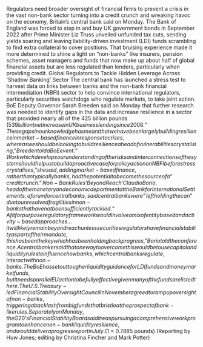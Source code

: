 Regulators need broader oversight of financial firms to prevent a crisis in the vast non-bank sector turning into a credit crunch and wreaking havoc on the economy, Britain’s central bank said on Monday.
The Bank of England was forced to step in and buy UK government bonds in September 2022 after Prime Minister Liz Truss unveiled unfunded tax cuts, sending yields soaring and leaving liability-driven investment (LDI) funds scrambling to find extra collateral to cover positions.
That bruising experience made it more determined to shine a light on “non-banks” like insurers, pension schemes, asset managers and funds that now make up about half of global financial assets but are less regulated than lenders, particularly when providing credit.
Global Regulators to Tackle Hidden Leverage Across ‘Shadow Banking’ Sector
The central bank has launched a stress test to harvest data on links between banks and the non-bank financial intermediation (NBFI) sector to help convince international regulators, particularly securities watchdogs who regulate markets, to take joint action.
BoE Deputy Governor Sarah Breeden said on Monday that further research was needed to identify gaps in the data and increase resilience in a sector that provided nearly all of the 425 billion pounds ($539 billion) net increase in UK business lending since 2008.
“These gaps in our knowledge has meant that we have been largely building resilience in market-based finance in response to crises, whereas we should be looking to build resilience ahead of vulnerabilities crystalising,” Breeden told a BoE event.
“Work which develops our understanding of the risks and interconnections of the system should help us to build a proactive case for policy action on NBFI before stress crystalises,” she said, adding market-based finance, rather than typically banks, had the potential to become the source of a “credit crunch.”
Non-Bank Rules ‘Beyond Reach’
Claudio Borio, head of the monetary and economic department at the Bank for International Settlements, a forum for central banks, said central banks were “left holding the can” due to unresolved fragilities in non-banks that have not been sufficiently tackled.
“A fit for purpose regulatory framework would involve a mix of entity based and activity-based approaches… it will likely remain beyond reach unless securities regulators have financial stability as part of their mandate, this has been the key which has been holding back progress,” Borio told the conference.
A central banker said that one way to overcome this would be to use capital and liquidity rules to influence how banks, which central banks regulate, interact with non-banks.
The BoE has set out tougher liquidity guidance for LDI funds and money market funds, but it needs parallel EU action to be fully effective given many of the funds are listed there.
The U.S. Treasury-led Financial Stability Oversight Council in November agreed to ramp up oversight of non-banks, triggering a backlash from big funds that bristle at the prospect of bank-like rules.
Separately on Monday, the G20’s Financial Stability Board said it was pursuing a comprehensive work program to enhance non-bank liquidity resilience, and would deliver a progress report in July.
($1 = 0.7885 pounds)
(Reporting by Huw Jones; editing by Christina Fincher and Mark Potter)